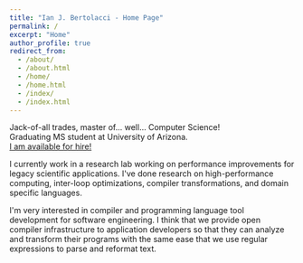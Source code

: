```yaml
---
title: "Ian J. Bertolacci - Home Page"
permalink: /
excerpt: "Home"
author_profile: true
redirect_from:
  - /about/
  - /about.html
  - /home/
  - /home.html
  - /index/
  - /index.html
---
```


<!-- The two spaces are important here. Newline with no paragraph break-->
Jack-of-all trades, master of... well... Computer Science!  
Graduating MS student at University of Arizona.  
[I am available for hire!](/resume_cv)

I currently work in a research lab working on performance improvements for legacy scientific applications.
I've done research on high-performance computing, inter-loop optimizations, compiler transformations, and domain specific languages.

I'm very interested in compiler and programming language tool development for software engineering.
I think that we provide open compiler infrastructure to application developers so that they can analyze and transform their programs with the same ease that we use regular expressions to parse and reformat text.
